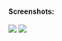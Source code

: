 <h4>Screenshots:</h4>
<img src="http://www.lunaapp.com/images/external/hud1.png" />
<img src="http://www.lunaapp.com/images/external/hud2.png" />